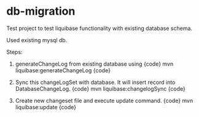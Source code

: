 # db-migration
Test project to test liquibase functionality with existing database schema.

Used existing mysql db.

Steps:

1) generateChangeLog from existing database using
{code}
mvn liquibase:generateChangeLog
{code}

2) Sync this changeLogSet with database. It will insert record into DatabaseChangeLog.
{code}
mvn liquibase:changelogSync
{code}

3) Create new changeset file and execute update command.
{code}
mvn liquibase:update
{code}
